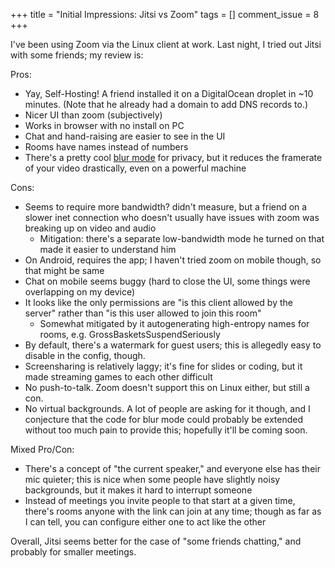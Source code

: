 +++
title = "Initial Impressions: Jitsi vs Zoom"
tags = []
comment_issue = 8
+++

I've been using Zoom via the Linux client at work. Last night, I tried out Jitsi with some friends; my review is:

Pros:

-	Yay, Self-Hosting! A friend installed it on a DigitalOcean droplet in ~10 minutes. (Note that he already had a domain to add DNS records to.)
-	Nicer UI than zoom (subjectively)
-	Works in browser with no install on PC
-	Chat and hand-raising are easier to see in the UI
-	Rooms have names instead of numbers
-	There's a pretty cool [blur mode](blur-mode.png) for privacy, but it reduces the framerate of your video drastically, even on a powerful machine

Cons:

-	Seems to require more bandwidth? didn't measure, but a friend on a slower inet connection who doesn't usually have issues with zoom was breaking up on video and audio
	-	Mitigation: there's a separate low-bandwidth mode he turned on that made it easier to understand him
-	On Android, requires the app; I haven't tried zoom on mobile though, so that might be same
-	Chat on mobile seems buggy (hard to close the UI, some things were overlapping on my device)
-	It looks like the only permissions are "is this client allowed by the server" rather than "is this user allowed to join this room"
	-	Somewhat mitigated by it autogenerating high-entropy names for rooms, e.g. GrossBasketsSuspendSeriously
-	By default, there's a watermark for guest users; this is allegedly easy to disable in the config, though.
-	Screensharing is relatively laggy; it's fine for slides or coding, but it made streaming games to each other difficult
-	No push-to-talk. Zoom doesn't support this on Linux either, but still a con.
-	No virtual backgrounds. A lot of people are asking for it though, and I conjecture that the code for blur mode could probably be extended without too much pain to provide this; hopefully it'll be coming soon.

Mixed Pro/Con:

-	There's a concept of "the current speaker," and everyone else has their mic quieter; this is nice when some people have slightly noisy backgrounds, but it makes it hard to interrupt someone
-	Instead of meetings you invite people to that start at a given time, there's rooms anyone with the link can join at any time; though as far as I can tell, you can configure either one to act like the other

Overall, Jitsi seems better for the case of "some friends chatting," and probably for smaller meetings.
